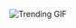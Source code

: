![Trending GIF](https://media2.giphy.com/media/v1.Y2lkPThiYjIxNzcybnZud3B3aWpvNzc2cGk5b3AyZ3d6cXh1M2JlODFnbTN5dWRjZ3hndyZlcD12MV9naWZzX3NlYXJjaCZjdD1n/YQitE4YNQNahy/giphy.gif)
